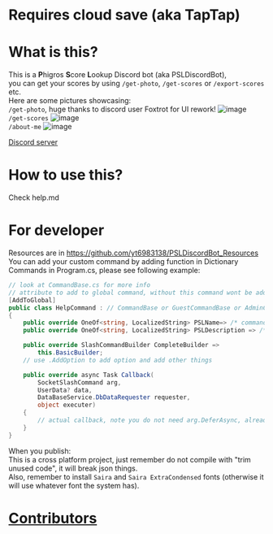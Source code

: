 # Requires cloud save (aka TapTap)

# What is this?
This is a **P**higros **S**core **L**ookup Discord bot (aka PSLDiscordBot),<br/>
you can get your scores by using `/get-photo`, `/get-scores` or `/export-scores` etc.<br/>
Here are some pictures showcasing: <br/>
`/get-photo`, huge thanks to discord user Foxtrot for UI rework!
![image](https://github.com/user-attachments/assets/03a8c9d4-cca7-4398-85ec-3e9d6e138ff3) <br/>
`/get-scores`
![image](https://github.com/yt6983138/PSLDiscordBot/assets/83499886/5aa82534-e8c1-41d7-9637-626032242d4b) <br/>
`/about-me`
![image](https://github.com/yt6983138/PSLDiscordBot/assets/83499886/31d92024-dc5e-4819-9638-a4adffe802c8) <br/>

[Discord server](https://discord.gg/b6a4RjEnEC)
# How to use this?
Check help.md
# For developer
Resources are in https://github.com/yt6983138/PSLDiscordBot_Resources <br/>
You can add your custom command by adding function in Dictionary Commands in Program.cs, please see following example:
```c#
// look at CommandBase.cs for more info
// attribute to add to global command, without this command wont be added
[AddToGlobal]
public class HelpCommand : // CommandBase or GuestCommandBase or AdminCommandBase, depends on comand type
{
	public override OneOf<string, LocalizedString> PSLName=> /* command name, string or localization */;
	public override OneOf<string, LocalizedString> PSLDescription => /* command description, string or localization */;

	public override SlashCommandBuilder CompleteBuilder =>
		this.BasicBuilder;
	// use .AddOption to add option and add other things

	public override async Task Callback(
		SocketSlashCommand arg, 
		UserData? data, 
		DataBaseService.DbDataRequester requester, 
		object executer)
	{
		// actual callback, note you do not need arg.DeferAsync, already did that in Execute
	}
}
```
When you publish: <br/>
This is a cross platform project, just remember do not compile with "trim unused code", it will break json things. <br/>
Also, remember to install `Saira` and `Saira ExtraCondensed` fonts (otherwise it will use whatever font the system has).

# [Contributors](https://github.com/yt6983138/PSLDiscordBot/blob/master/Contributor.md)
